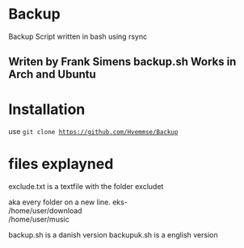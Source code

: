 # Backup
Backup Script written in bash using rsync


## Writen by Frank Simens backup.sh Works in Arch and Ubuntu
# Installation
use 
<code>git clone https://github.com/Hvemmse/Backup</code>

# files explayned

exclude.txt is a textfile with the folder excludet

aka every folder on a new line. 
eks-<br>
/home/user/download<br>
/home/user/music

backup.sh is a danish version
backupuk.sh is a english version
